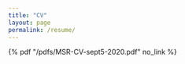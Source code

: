 ```yaml
---
title: "CV"
layout: page
permalink: /resume/
---
```


 {% pdf "/pdfs/MSR-CV-sept5-2020.pdf" no_link %}


